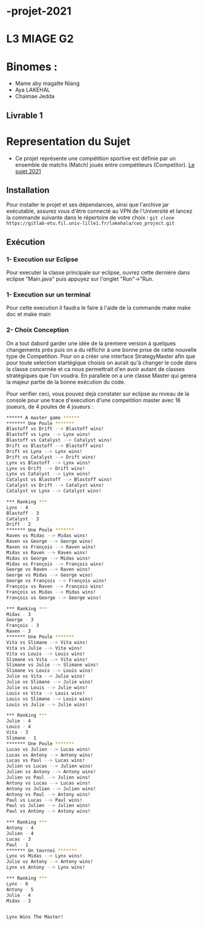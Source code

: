 # -projet-2021 
# L3 MIAGE G2
# Binomes :  

- Mame aby magatte Niang
- Aya LAKEHAL
- Chaimae Jedda
## Livrable 1

# Representation du Sujet
- Ce projet représente une compétition sportive est définie par un ensemble de matchs (Match) joués entre compétiteurs (Competitor).
[Le sujet 2021](https://www.fil.univ-lille1.fr/~quinton/coo/projet/competitions.pdf)


## Installation 
Pour installer le projet et ses dépendances, ainsi que l'archive jar exécutable, assurez vous d'être connecté au VPN de l'Université et lancez la commande suivante dans le répertoire de votre choix :
`git clone https://gitlab-etu.fil.univ-lille1.fr/lakehala/coo_project.git` 

## Exécution
### 1- Execution sur Eclipse
Pour executer la classe principale sur eclipse, ouvrez cette dernière dans eclipse "Main.java" puis appuyez sur l'onglet "Run"->"Run.
### 1- Execution sur un terminal
Pour cette execution il faudra le faire à l'aide de la commande make make doc et make main


### 2- Choix Conception

On a tout dabord garder une idée de la premiere version à quelques changements près puis on a du réflichir à une bonne prise de cette nouvelle type de Competition.
Pour on a créer une interface StrategyMaster afin que pour toute selection startégique choisis on aurait qu'à changer le code dans la classe concernée et ca nous permettrait d'en avoir autant de classes stratégiques que l'on voudra.
En parallele on a une classe Master qui gerera la majeur partie de la bonne exécution du code.

Pour verifier ceci, vous pouvez dejà constater sur eclipse au niveau de la console pour une trace d'execution d'une competition master avec 16 joueurs, de 4 poules de 4 joueurs :

``` bash
****** A master game ******
******* Une Poule *******
Blastoff vs Drift --> Blastoff wins! 
Blastoff vs Lynx --> Lynx wins! 
Blastoff vs Catalyst --> Catalyst wins! 
Drift vs Blastoff --> Blastoff wins! 
Drift vs Lynx --> Lynx wins! 
Drift vs Catalyst --> Drift wins! 
Lynx vs Blastoff --> Lynx wins! 
Lynx vs Drift --> Drift wins! 
Lynx vs Catalyst --> Lynx wins! 
Catalyst vs Blastoff --> Blastoff wins! 
Catalyst vs Drift --> Catalyst wins! 
Catalyst vs Lynx --> Catalyst wins! 

*** Ranking ***
Lynx - 4
Blastoff - 3
Catalyst - 3
Drift - 2
******* Une Poule *******
Raven vs Midas --> Midas wins! 
Raven vs George --> George wins! 
Raven vs François --> Raven wins! 
Midas vs Raven --> Raven wins! 
Midas vs George --> Midas wins! 
Midas vs François --> François wins! 
George vs Raven --> Raven wins! 
George vs Midas --> George wins! 
George vs François --> François wins! 
François vs Raven --> François wins! 
François vs Midas --> Midas wins! 
François vs George --> George wins! 

*** Ranking ***
Midas - 3
George - 3
François - 3
Raven - 3
******* Une Poule *******
Vita vs Slimane --> Vita wins! 
Vita vs Julie --> Vita wins! 
Vita vs Louis --> Louis wins! 
Slimane vs Vita --> Vita wins! 
Slimane vs Julie --> Slimane wins! 
Slimane vs Louis --> Louis wins! 
Julie vs Vita --> Julie wins! 
Julie vs Slimane --> Julie wins! 
Julie vs Louis --> Julie wins! 
Louis vs Vita --> Louis wins! 
Louis vs Slimane --> Louis wins! 
Louis vs Julie --> Julie wins! 

*** Ranking ***
Julie - 4
Louis - 4
Vita - 3
Slimane - 1
******* Une Poule *******
Lucas vs Julien --> Lucas wins! 
Lucas vs Antony --> Antony wins! 
Lucas vs Paul --> Lucas wins! 
Julien vs Lucas --> Julien wins! 
Julien vs Antony --> Antony wins! 
Julien vs Paul --> Julien wins! 
Antony vs Lucas --> Lucas wins! 
Antony vs Julien --> Julien wins! 
Antony vs Paul --> Antony wins! 
Paul vs Lucas --> Paul wins! 
Paul vs Julien --> Julien wins! 
Paul vs Antony --> Antony wins! 

*** Ranking ***
Antony - 4
Julien - 4
Lucas - 3
Paul - 1
******* Un tournoi *******
Lynx vs Midas --> Lynx wins! 
Julie vs Antony --> Antony wins! 
Lynx vs Antony --> Lynx wins! 

*** Ranking ***
Lynx - 6
Antony - 5
Julie - 4
Midas - 3


Lynx Wins The Master!

``` 

